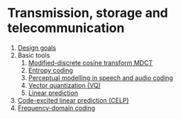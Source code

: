 # Transmission, storage and telecommunication

1.  [Design goals](Transmission/Design_goals.md)
3.  Basic tools
    1.  [Modified-discrete cosine transform
        MDCT](Transmission/Modified_discrete_cosine_transform_MDCT.md)
    2.  [Entropy coding](Transmission/Entropy_coding.md)
    3.  [Perceptual modelling in speech and audio
        coding](Transmission/Perceptual_modelling_in_speech_and_audio_coding.md)
    4.  [Vector quantization (VQ)](Modelling/Vector_quantization_VQ.md)
    5.  [Linear prediction](Representations/Linear_prediction.md)
4.  [Code-excited linear prediction
    (CELP)](Transmission/Code-excited_linear_prediction_CELP.md)
5.  [Frequency-domain coding](Transmission/Frequency-domain_coding.md)
